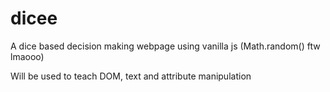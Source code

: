 # dicee
A dice based decision making webpage using vanilla js (Math.random() ftw lmaooo)

Will be used to teach DOM, text and attribute manipulation 
